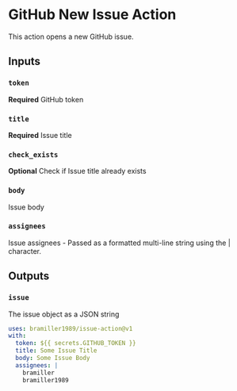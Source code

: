 # GitHub New Issue Action

This action opens a new GitHub issue.

## Inputs

### `token`

**Required** GitHub token

### `title`

**Required** Issue title

### `check_exists`

**Optional** Check if Issue title already exists

### `body`

Issue body

### `assignees`

Issue assignees - Passed as a formatted multi-line string using the | character.

## Outputs

### `issue`

The issue object as a JSON string

```yaml
uses: bramiller1989/issue-action@v1
with:
  token: ${{ secrets.GITHUB_TOKEN }}
  title: Some Issue Title
  body: Some Issue Body
  assignees: |
    bramiller
    bramiller1989
```